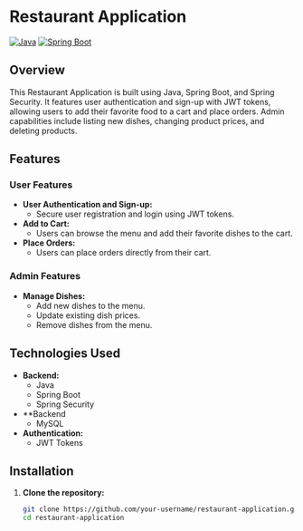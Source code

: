 # Restaurant Application

[![Java](https://img.shields.io/badge/Java-11-green.svg)](https://www.oracle.com/java/)
[![Spring Boot](https://img.shields.io/badge/Spring%20Boot-2.3.4.RELEASE-brightgreen.svg)](https://spring.io/projects/spring-boot)

## Overview

This Restaurant Application is built using Java, Spring Boot, and Spring Security. It features user authentication and sign-up with JWT tokens, allowing users to add their favorite food to a cart and place orders. Admin capabilities include listing new dishes, changing product prices, and deleting products.

## Features

### User Features
- **User Authentication and Sign-up:**
  - Secure user registration and login using JWT tokens.
- **Add to Cart:**
  - Users can browse the menu and add their favorite dishes to the cart.
- **Place Orders:**
  - Users can place orders directly from their cart.

### Admin Features
- **Manage Dishes:**
  - Add new dishes to the menu.
  - Update existing dish prices.
  - Remove dishes from the menu.

## Technologies Used
- **Backend:**
  - Java
  - Spring Boot
  - Spring Security
- **Backend
    - MySQL
- **Authentication:**
  - JWT Tokens

## Installation

1. **Clone the repository:**
   ```sh
   git clone https://github.com/your-username/restaurant-application.git
   cd restaurant-application
